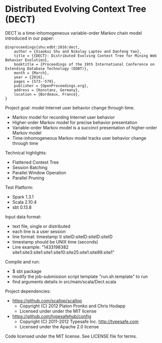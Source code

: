 # Distributed Evolving Context Tree (DECT)

DECT is a time-inhomogeneous variable-order Markov chain model introduced in our paper:
```
@inproceedings{shu:edbt:2016:dect,
    author = {Xiaokui Shu and Nikolay Laptev and Danfeng Yao},
    title = {{DECT}: Distributed Evolving Context Tree for Mining Web Behavior Evolution},
    booktitle = {Proceedings of the 19th International Conference on Extending Database Technology (EDBT)},
    month = {March},
    year = {2016},
    pages = {573--579},
    publisher = {OpenProceedings.org},
    address = {Konstanz, Germany},
    location = {Bordeaux, France},
}
```

Project goal: model Internet user behavior change through time.
  - Markov model for recording Internet user behavior
  - Higher-order Markov model for precise behavior presentation
  - Variable-order Markov model is a succinct presentation of higher-order Markov model
  - Time-inhomogeneous Markov model tracks user behavior change through time

Technical highlights:
  - Flattened Context Tree
  - Session Batching
  - Parallel Window Operation
  - Parallel Pruning

Test Platform:
  - Spark 1.3.1
  - Scala 2.10.4
  - sbt 0.13.8

Input data format:
  - text file, single or distributed
  - each line is a user session
  - line format: timestamp \t siteID:siteID:siteID:siteID
  - timestamp should be UNIX time (seconds)
  - Line example: "1433198382 site1:site3:site1:site1:site10:site25:site1:site99:site1"

Compile and run:
  - $ sbt package
  - modify the job-submission script template "run.sh.template" to run
  - find arguments details in src/main/scala/Dect.scala

Project dependencies:
  - https://github.com/scallop/scallop 
      - Copyright (C) 2012 Platon Pronko and Chris Hodapp
      - Licensed under under the MIT license
  - https://github.com/typesafehub/config
      - Copyright (C) 2011-2012 Typesafe Inc. <http://typesafe.com>
      - Licensed under the Apache 2.0 license

Code licensed under the MIT license. See LICENSE file for terms.
